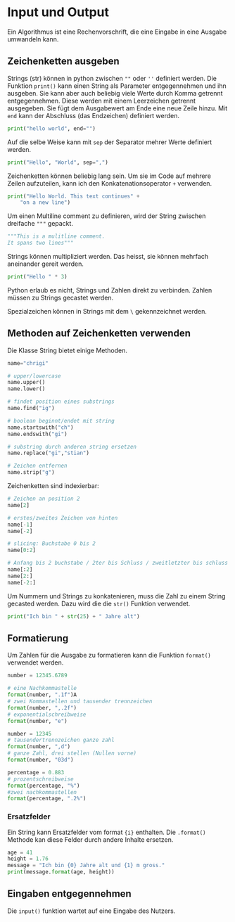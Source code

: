 # Input und Output

Ein Algorithmus ist eine Rechenvorschrift, die eine Eingabe in eine Ausgabe umwandeln kann.

## Zeichenketten ausgeben

Strings (str) können in python zwischen `""` oder `''` definiert werden.
Die Funktion `print()` kann einen String als Parameter entgegennehmen und ihn ausgeben.
Sie kann aber auch beliebig viele Werte durch Komma getrennt entgegennehmen.
Diese werden mit einem Leerzeichen getrennt ausgegeben.
Sie fügt dem Ausgabewert am Ende eine neue Zeile hinzu.
Mit `end` kann der Abschluss (das Endzeichen) definiert werden.

```python
print("hello world", end="")
```

Auf die selbe Weise kann mit `sep` der Separator mehrer Werte definiert werden.

```python
print("Hello", "World", sep=",")
```

Zeichenketten können beliebig lang sein.
Um sie im Code auf mehrere Zeilen aufzuteilen, kann ich den Konkatenationsoperator `+` verwenden.

```python
print("Hello World. This text continues" +
	"on a new line")
```

Um einen Multiline comment zu definieren, wird der String zwischen dreifache `"""` gepackt.

```python
"""This is a mulitline comment.
It spans two lines"""
```

Strings können multipliziert werden.
Das heisst, sie können mehrfach aneinander gereit werden.

```python
print("Hello " * 3)
```

Python erlaub es nicht, Strings und Zahlen direkt zu verbinden.
Zahlen müssen zu Strings gecastet werden.

Spezialzeichen können in Strings mit dem `\` gekennzeichnet werden. 

## Methoden auf Zeichenketten verwenden

Die Klasse String bietet einige Methoden.

```python
name="chrigi"

# upper/lowercase
name.upper()
name.lower()

# findet position eines substrings
name.find("ig")

# boolean beginnt/endet mit string
name.startswith("ch")
name.endswith("gi")

# substring durch anderen string ersetzen
name.replace("gi","stian")

# Zeichen entfernen
name.strip("g")
```

Zeichenketten sind indexierbar:

```python
# Zeichen an position 2
name[2]

# erstes/zweites Zeichen von hinten
name[-1]
name[-2]

# slicing: Buchstabe 0 bis 2
name[0:2]

# Anfang bis 2 buchstabe / 2ter bis Schluss / zweitletzter bis schluss
name[:2]
name[2:]
name[-2:]
```

Um Nummern und Strings zu konkatenieren, muss die Zahl zu einem String gecasted werden.
Dazu wird die die `str()` Funktion verwendet.

```python
print("Ich bin " + str(25) + " Jahre alt")
```

## Formatierung

Um Zahlen für die Ausgabe zu formatieren kann die Funktion `format()` verwendet werden.

```python
number = 12345.6789

# eine Nachkommastelle
format(number, ".1f")A
# zwei Kommastellen und tausender trennzeichen
format(number, ",.2f")
# exponentialschreibweise
format(number, "e")

number = 12345
# tausendertrennzeichen ganze zahl
format(number, ",d")
# ganze Zahl, drei stellen (Nullen vorne)
format(number, "03d")

percentage = 0.883
# prozentschreibweise
format(percentage, "%")
#zwei nachkommastellen
format(percentage, ".2%")
```

### Ersatzfelder

Ein String kann Ersatzfelder vom format `{i}` enthalten.
Die `.format()` Methode kan diese Felder durch andere Inhalte ersetzen.

```python
age = 41
height = 1.76
message = "Ich bin {0} Jahre alt und {1} m gross."
print(message.format(age, height))
```

## Eingaben entgegennehmen

Die `input()` funktion wartet auf eine Eingabe des Nutzers.



